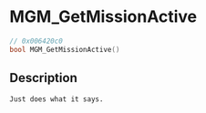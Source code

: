 # MGM_GetMissionActive
```c
// 0x006420c0
bool MGM_GetMissionActive()
```
## Description
```
Just does what it says.
```
